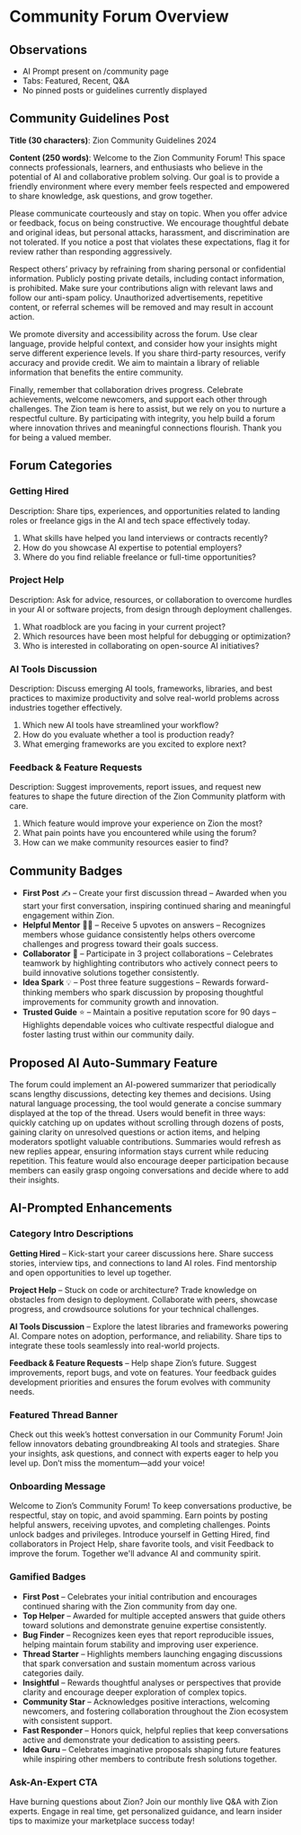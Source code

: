 # Community Forum Overview

## Observations

- AI Prompt present on /community page
- Tabs: Featured, Recent, Q&A
- No pinned posts or guidelines currently displayed

## Community Guidelines Post

**Title (30 characters)**: Zion Community Guidelines 2024

**Content (250 words)**:
Welcome to the Zion Community Forum! This space connects professionals, learners, and enthusiasts who believe in the potential of AI and collaborative problem solving. Our goal is to provide a friendly environment where every member feels respected and empowered to share knowledge, ask questions, and grow together.

Please communicate courteously and stay on topic. When you offer advice or feedback, focus on being constructive. We encourage thoughtful debate and original ideas, but personal attacks, harassment, and discrimination are not tolerated. If you notice a post that violates these expectations, flag it for review rather than responding aggressively.

Respect others’ privacy by refraining from sharing personal or confidential information. Publicly posting private details, including contact information, is prohibited. Make sure your contributions align with relevant laws and follow our anti-spam policy. Unauthorized advertisements, repetitive content, or referral schemes will be removed and may result in account action.

We promote diversity and accessibility across the forum. Use clear language, provide helpful context, and consider how your insights might serve different experience levels. If you share third-party resources, verify accuracy and provide credit. We aim to maintain a library of reliable information that benefits the entire community.

Finally, remember that collaboration drives progress. Celebrate achievements, welcome newcomers, and support each other through challenges. The Zion team is here to assist, but we rely on you to nurture a respectful culture. By participating with integrity, you help build a forum where innovation thrives and meaningful connections flourish. Thank you for being a valued member.

## Forum Categories

### Getting Hired

Description: Share tips, experiences, and opportunities related to landing roles or freelance gigs in the AI and tech space effectively today.

1. What skills have helped you land interviews or contracts recently?
2. How do you showcase AI expertise to potential employers?
3. Where do you find reliable freelance or full-time opportunities?

### Project Help

Description: Ask for advice, resources, or collaboration to overcome hurdles in your AI or software projects, from design through deployment challenges.

1. What roadblock are you facing in your current project?
2. Which resources have been most helpful for debugging or optimization?
3. Who is interested in collaborating on open-source AI initiatives?

### AI Tools Discussion

Description: Discuss emerging AI tools, frameworks, libraries, and best practices to maximize productivity and solve real-world problems across industries together effectively.

1. Which new AI tools have streamlined your workflow?
2. How do you evaluate whether a tool is production ready?
3. What emerging frameworks are you excited to explore next?

### Feedback & Feature Requests

Description: Suggest improvements, report issues, and request new features to shape the future direction of the Zion Community platform with care.

1. Which feature would improve your experience on Zion the most?
2. What pain points have you encountered while using the forum?
3. How can we make community resources easier to find?

## Community Badges

- **First Post** ✍️ – Create your first discussion thread – Awarded when you start your first conversation, inspiring continued sharing and meaningful engagement within Zion.
- **Helpful Mentor** 🧑‍🏫 – Receive 5 upvotes on answers – Recognizes members whose guidance consistently helps others overcome challenges and progress toward their goals success.
- **Collaborator** 🤝 – Participate in 3 project collaborations – Celebrates teamwork by highlighting contributors who actively connect peers to build innovative solutions together consistently.
- **Idea Spark** 💡 – Post three feature suggestions – Rewards forward-thinking members who spark discussion by proposing thoughtful improvements for community growth and innovation.
- **Trusted Guide** ⭐ – Maintain a positive reputation score for 90 days – Highlights dependable voices who cultivate respectful dialogue and foster lasting trust within our community daily.

## Proposed AI Auto-Summary Feature

The forum could implement an AI-powered summarizer that periodically scans lengthy discussions, detecting key themes and decisions. Using natural language processing, the tool would generate a concise summary displayed at the top of the thread. Users would benefit in three ways: quickly catching up on updates without scrolling through dozens of posts, gaining clarity on unresolved questions or action items, and helping moderators spotlight valuable contributions. Summaries would refresh as new replies appear, ensuring information stays current while reducing repetition. This feature would also encourage deeper participation because members can easily grasp ongoing conversations and decide where to add their insights.

## AI-Prompted Enhancements

### Category Intro Descriptions

**Getting Hired** – Kick-start your career discussions here. Share success stories, interview tips, and connections to land AI roles. Find mentorship and open opportunities to level up together.

**Project Help** – Stuck on code or architecture? Trade knowledge on obstacles from design to deployment. Collaborate with peers, showcase progress, and crowdsource solutions for your technical challenges.

**AI Tools Discussion** – Explore the latest libraries and frameworks powering AI. Compare notes on adoption, performance, and reliability. Share tips to integrate these tools seamlessly into real-world projects.

**Feedback & Feature Requests** – Help shape Zion’s future. Suggest improvements, report bugs, and vote on features. Your feedback guides development priorities and ensures the forum evolves with community needs.

### Featured Thread Banner

Check out this week’s hottest conversation in our Community Forum! Join fellow innovators debating groundbreaking AI tools and strategies. Share your insights, ask questions, and connect with experts eager to help you level up. Don’t miss the momentum—add your voice!

### Onboarding Message

Welcome to Zion’s Community Forum! To keep conversations productive, be respectful, stay on topic, and avoid spamming. Earn points by posting helpful answers, receiving upvotes, and completing challenges. Points unlock badges and privileges. Introduce yourself in Getting Hired, find collaborators in Project Help, share favorite tools, and visit Feedback to improve the forum. Together we'll advance AI and community spirit.

### Gamified Badges

- **First Post** – Celebrates your initial contribution and encourages continued sharing with the Zion community from day one.
- **Top Helper** – Awarded for multiple accepted answers that guide others toward solutions and demonstrate genuine expertise consistently.
- **Bug Finder** – Recognizes keen eyes that report reproducible issues, helping maintain forum stability and improving user experience.
- **Thread Starter** – Highlights members launching engaging discussions that spark conversation and sustain momentum across various categories daily.
- **Insightful** – Rewards thoughtful analyses or perspectives that provide clarity and encourage deeper exploration of complex topics.
- **Community Star** – Acknowledges positive interactions, welcoming newcomers, and fostering collaboration throughout the Zion ecosystem with consistent support.
- **Fast Responder** – Honors quick, helpful replies that keep conversations active and demonstrate your dedication to assisting peers.
- **Idea Guru** – Celebrates imaginative proposals shaping future features while inspiring other members to contribute fresh solutions together.

### Ask-An-Expert CTA

Have burning questions about Zion? Join our monthly live Q&A with Zion experts. Engage in real time, get personalized guidance, and learn insider tips to maximize your marketplace success today!
